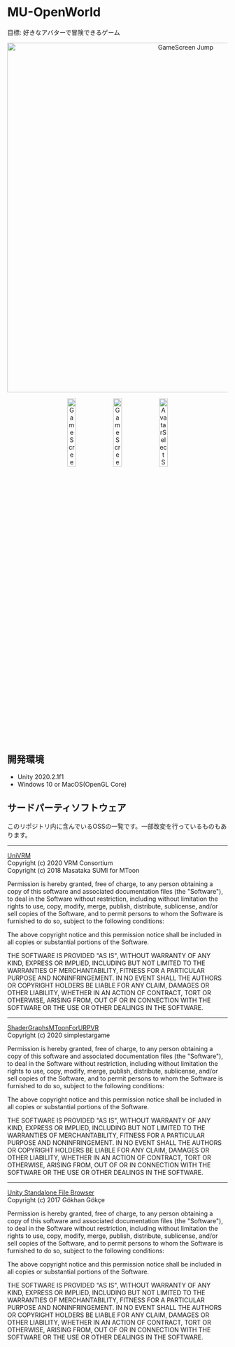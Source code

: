 # MU-OpenWorld
目標: 好きなアバターで冒険できるゲーム


<p align="center">
    <img src="https://user-images.githubusercontent.com/38586357/104295401-c303c880-5503-11eb-8a80-48e6d2696fec.jpg" alt="GameScreen Jump" width="800px">
</p>
<p align="center">
    <img src="https://user-images.githubusercontent.com/38586357/104295373-b8493380-5503-11eb-9749-5defc3cf7036.jpg" alt="GameScreen Far" width="20%">
    <img src="https://user-images.githubusercontent.com/38586357/104295311-a071af80-5503-11eb-8ccd-b379bfc44a56.jpg" alt="GameScreen Run" width="20%">
    <img src="https://user-images.githubusercontent.com/38586357/104295436-cd25c700-5503-11eb-8a2a-9249b5ae02ad.jpg" alt="AvatarSelect Screen" width="20%">
</p>

## 開発環境
- Unity 2020.2.1f1
- Windows 10 or MacOS(OpenGL Core)


## サードパーティソフトウェア
このリポジトリ内に含んでいるOSSの一覧です。一部改変を行っているものもあります。

---

[UniVRM](https://github.com/vrm-c/UniVRM)  
Copyright (c) 2020 VRM Consortium  
Copyright (c) 2018 Masataka SUMI for MToon  

Permission is hereby granted, free of charge, to any person obtaining a copy
of this software and associated documentation files (the "Software"), to deal
in the Software without restriction, including without limitation the rights
to use, copy, modify, merge, publish, distribute, sublicense, and/or sell
copies of the Software, and to permit persons to whom the Software is
furnished to do so, subject to the following conditions:

The above copyright notice and this permission notice shall be included in all
copies or substantial portions of the Software.

THE SOFTWARE IS PROVIDED "AS IS", WITHOUT WARRANTY OF ANY KIND, EXPRESS OR
IMPLIED, INCLUDING BUT NOT LIMITED TO THE WARRANTIES OF MERCHANTABILITY,
FITNESS FOR A PARTICULAR PURPOSE AND NONINFRINGEMENT. IN NO EVENT SHALL THE
AUTHORS OR COPYRIGHT HOLDERS BE LIABLE FOR ANY CLAIM, DAMAGES OR OTHER
LIABILITY, WHETHER IN AN ACTION OF CONTRACT, TORT OR OTHERWISE, ARISING FROM,
OUT OF OR IN CONNECTION WITH THE SOFTWARE OR THE USE OR OTHER DEALINGS IN THE
SOFTWARE.

---

[ShaderGraphsMToonForURPVR](https://github.com/simplestargame/ShaderGraphsMToonForURPVR)  
Copyright (c) 2020 simplestargame  

Permission is hereby granted, free of charge, to any person obtaining a copy
of this software and associated documentation files (the "Software"), to deal
in the Software without restriction, including without limitation the rights
to use, copy, modify, merge, publish, distribute, sublicense, and/or sell
copies of the Software, and to permit persons to whom the Software is
furnished to do so, subject to the following conditions:

The above copyright notice and this permission notice shall be included in all
copies or substantial portions of the Software.

THE SOFTWARE IS PROVIDED "AS IS", WITHOUT WARRANTY OF ANY KIND, EXPRESS OR
IMPLIED, INCLUDING BUT NOT LIMITED TO THE WARRANTIES OF MERCHANTABILITY,
FITNESS FOR A PARTICULAR PURPOSE AND NONINFRINGEMENT. IN NO EVENT SHALL THE
AUTHORS OR COPYRIGHT HOLDERS BE LIABLE FOR ANY CLAIM, DAMAGES OR OTHER
LIABILITY, WHETHER IN AN ACTION OF CONTRACT, TORT OR OTHERWISE, ARISING FROM,
OUT OF OR IN CONNECTION WITH THE SOFTWARE OR THE USE OR OTHER DEALINGS IN THE
SOFTWARE.

---

[Unity Standalone File Browser](https://github.com/gkngkc/UnityStandaloneFileBrowser)  
Copyright (c) 2017 Gökhan Gökçe

Permission is hereby granted, free of charge, to any person obtaining a copy
of this software and associated documentation files (the "Software"), to deal
in the Software without restriction, including without limitation the rights
to use, copy, modify, merge, publish, distribute, sublicense, and/or sell
copies of the Software, and to permit persons to whom the Software is
furnished to do so, subject to the following conditions:

The above copyright notice and this permission notice shall be included in all
copies or substantial portions of the Software.

THE SOFTWARE IS PROVIDED "AS IS", WITHOUT WARRANTY OF ANY KIND, EXPRESS OR
IMPLIED, INCLUDING BUT NOT LIMITED TO THE WARRANTIES OF MERCHANTABILITY,
FITNESS FOR A PARTICULAR PURPOSE AND NONINFRINGEMENT. IN NO EVENT SHALL THE
AUTHORS OR COPYRIGHT HOLDERS BE LIABLE FOR ANY CLAIM, DAMAGES OR OTHER
LIABILITY, WHETHER IN AN ACTION OF CONTRACT, TORT OR OTHERWISE, ARISING FROM,
OUT OF OR IN CONNECTION WITH THE SOFTWARE OR THE USE OR OTHER DEALINGS IN THE
SOFTWARE.